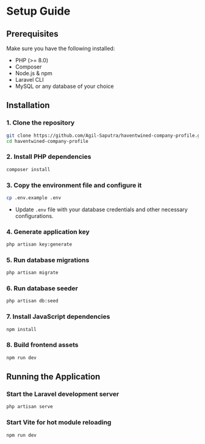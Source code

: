 # Setup Guide

## Prerequisites
Make sure you have the following installed:
- PHP (>= 8.0)
- Composer
- Node.js & npm
- Laravel CLI
- MySQL or any database of your choice

## Installation

### 1. Clone the repository
```sh
git clone https://github.com/Agil-Saputra/haventwined-company-profile.git
cd haventwined-company-profile
```

### 2. Install PHP dependencies
```sh
composer install
```

### 3. Copy the environment file and configure it
```sh
cp .env.example .env
```
- Update `.env` file with your database credentials and other necessary configurations.

### 4. Generate application key
```sh
php artisan key:generate
```

### 5. Run database migrations
```sh
php artisan migrate
```

### 6. Run database seeder
```sh
php artisan db:seed
```

### 7. Install JavaScript dependencies
```sh
npm install
```

### 8. Build frontend assets
```sh
npm run dev
```

## Running the Application
### Start the Laravel development server
```sh
php artisan serve
```
### Start Vite for hot module reloading
```sh
npm run dev
```

